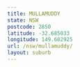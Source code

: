 ```yaml
---
title: MULLAMUDDY
state: NSW
postcode: 2850
latitude: -32.685033
longitude: 149.602925
url: /nsw/mullamuddy/
layout: suburb
---
```

